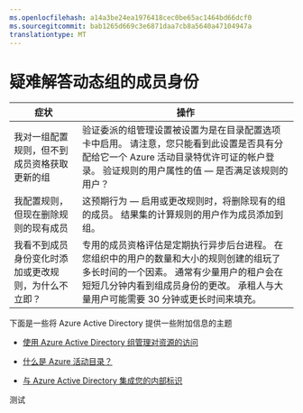 ```yaml
---
ms.openlocfilehash: a14a3be24ea1976418cec0be65ac1464bd66dcf0
ms.sourcegitcommit: bab1265d669c3e6871daa7cb8a5640a47104947a
translationtype: MT
---
```


<properties 
    pageTitle="疑难解答动态组的成员身份 |Microsoft Azure" 
    description="在 Azure AD 中的动态组的成员身份提示列出疑难解答主题。" 
    services="active-directory" 
    documentationCenter="" 
    authors="femila" 
    manager="swadhwa" 
    editor="Curtis"
    tags="azure-classic-portal"/>

<tags 
    ms.service="active-directory" 
    ms.workload="identity" 
    ms.tgt_pltfrm="na" 
    ms.devlang="na" 
    ms.topic="article" 
    ms.date="07/13/2015" 
    ms.author="femila"/>


# 疑难解答动态组的成员身份

| 症状                                                                        | 操作                                                                                                                                                                                                                                                                                                                                                                                                                        |
|--------------------------------------------------------------------------------|-------------------------------------------------------------------------------------------------------------------------------------------------------------------------------------------------------------------------------------------------------------------------------------------------------------------------------------------------------------------------------------------------------------------------------|
| 我对一组配置规则，但不到成员资格获取更新的组     | 验证委派的组管理设置被设置为是在目录配置选项卡中启用。 请注意，您只能看到此设置是否具有分配给它一个 Azure 活动目录特优许可证的帐户登录。  验证规则的用户属性的值 — 是否满足该规则的用户？                                                                               |
| 我配置规则，但现在删除规则的现有成员      | 这预期行为 — 启用或更改规则时，将删除现有的组的成员。 结果集的计算规则的用户作为成员添加到组。                                                                                                                                                                                                                                      |
| 我看不到成员身份变化时添加或更改规则，为什么不立即？ | 专用的成员资格评估是定期执行异步后台进程。 在您组织中的用户的数量和大小的规则创建的组玩了多长时间的一个因素。 通常有少量用户的租户会在短短几分钟内看到组成员身份的更改。 承租人与大量用户可能需要 30 分钟或更长时间来填充。 |

下面是一些将 Azure Active Directory 提供一些附加信息的主题 

* [使用 Azure Active Directory 组管理对资源的访问](active-directory-manage-groups.md)

* [什么是 Azure 活动目录？](active-directory-whatis.md)

* [与 Azure Active Directory 集成您的内部标识](active-directory-aadconnect.md)



测试
